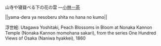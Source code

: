 山寺や寝聳べる下の花の雲
—[小林一茶](https://ja.wikipedia.org/wiki/小林一茶)

||yama-dera ya nesoberu shita no hana no kumo||

浮世絵: Utagawa Yoshitaki, Peach Blossoms in Bloom at Nonaka Kannon Temple (Nonaka Kannon momohana sakari), from the series One Hundred Views of Osaka (Naniwa hyakkei), 1860